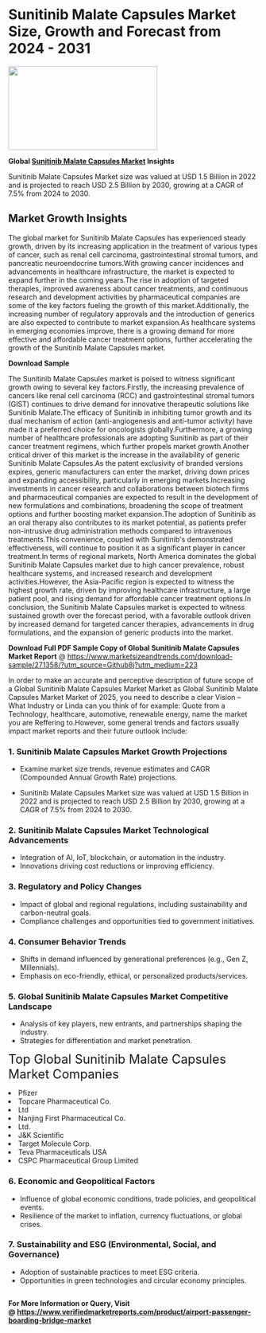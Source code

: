 <H1>Sunitinib Malate Capsules Market Size, Growth and Forecast from 2024 - 2031</H1><img class="aligncenter size-medium wp-image-584254" src="https://thirdeyenews.in/wp-content/uploads/2024/09/Global-Market-Research-300x168.jpeg" alt="" width="300" height="168" /><p><strong>Global&nbsp;<a href="https://www.marketsizeandtrends.com/download-sample/271358/?utm_source=Github8j?utm_medium=223">Sunitinib Malate Capsules Market</a> Insights</strong></p><p>Sunitinib Malate Capsules Market size was valued at USD 1.5 Billion in 2022 and is projected to reach USD 2.5 Billion by 2030, growing at a CAGR of 7.5% from 2024 to 2030.</p><p><h2>Market Growth Insights</h2> <p>The global market for Sunitinib Malate Capsules has experienced steady growth, driven by its increasing application in the treatment of various types of cancer, such as renal cell carcinoma, gastrointestinal stromal tumors, and pancreatic neuroendocrine tumors.With growing cancer incidences and advancements in healthcare infrastructure, the market is expected to expand further in the coming years.The rise in adoption of targeted therapies, improved awareness about cancer treatments, and continuous research and development activities by pharmaceutical companies are some of the key factors fueling the growth of this market.Additionally, the increasing number of regulatory approvals and the introduction of generics are also expected to contribute to market expansion.As healthcare systems in emerging economies improve, there is a growing demand for more effective and affordable cancer treatment options, further accelerating the growth of the Sunitinib Malate Capsules market.</p> <p><strong>Download Sample</strong></p> <p>The Sunitinib Malate Capsules market is poised to witness significant growth owing to several key factors.Firstly, the increasing prevalence of cancers like renal cell carcinoma (RCC) and gastrointestinal stromal tumors (GIST) continues to drive demand for innovative therapeutic solutions like Sunitinib Malate.The efficacy of Sunitinib in inhibiting tumor growth and its dual mechanism of action (anti-angiogenesis and anti-tumor activity) have made it a preferred choice for oncologists globally.Furthermore, a growing number of healthcare professionals are adopting Sunitinib as part of their cancer treatment regimens, which further propels market growth.Another critical driver of this market is the increase in the availability of generic Sunitinib Malate Capsules.As the patent exclusivity of branded versions expires, generic manufacturers can enter the market, driving down prices and expanding accessibility, particularly in emerging markets.Increasing investments in cancer research and collaborations between biotech firms and pharmaceutical companies are expected to result in the development of new formulations and combinations, broadening the scope of treatment options and further boosting market expansion.The adoption of Sunitinib as an oral therapy also contributes to its market potential, as patients prefer non-intrusive drug administration methods compared to intravenous treatments.This convenience, coupled with Sunitinib's demonstrated effectiveness, will continue to position it as a significant player in cancer treatment.In terms of regional markets, North America dominates the global Sunitinib Malate Capsules market due to high cancer prevalence, robust healthcare systems, and increased research and development activities.However, the Asia-Pacific region is expected to witness the highest growth rate, driven by improving healthcare infrastructure, a large patient pool, and rising demand for affordable cancer treatment options.In conclusion, the Sunitinib Malate Capsules market is expected to witness sustained growth over the forecast period, with a favorable outlook driven by increased demand for targeted cancer therapies, advancements in drug formulations, and the expansion of generic products into the market.</p> <p><span class=""><strong>Download Full PDF Sample Copy of Global Sunitinib Malate Capsules Market Report</strong> @ <a href="https://www.marketsizeandtrends.com/download-sample/271358/?utm_source=Github8j?utm_medium=223" target="_blank">https://www.marketsizeandtrends.com/download-sample/271358/?utm_source=Github8j?utm_medium=223</a></span></p><p>In order to make an accurate and perceptive description of future scope of a Global&nbsp;Sunitinib Malate Capsules Market Market as Global&nbsp;Sunitinib Malate Capsules Market Market of 2025, you need to describe a clear Vision &ndash; What Industry or Linda can you think of for example: Quote from a Technology, healthcare, automotive, renewable energy, name the market you are Reffering to.However, some general trends and factors usually impact market reports and their future outlook include:</p><h3>1.&nbsp;<strong>Sunitinib Malate Capsules Market Growth Projections</strong></h3><ul><li>Examine market size trends, revenue estimates and CAGR (Compounded Annual Growth Rate) projections.</li><li><p>Sunitinib Malate Capsules Market size was valued at USD 1.5 Billion in 2022 and is projected to reach USD 2.5 Billion by 2030, growing at a CAGR of 7.5% from 2024 to 2030.</p></li></ul><h3>2.&nbsp;<strong>Sunitinib Malate Capsules Market Technological Advancements</strong></h3><ul><li>Integration of AI, IoT, blockchain, or automation in the industry.</li><li>Innovations driving cost reductions or improving efficiency.</li></ul><h3>3.&nbsp;<strong>Regulatory and Policy Changes</strong></h3><ul><li>Impact of global and regional regulations, including sustainability and carbon-neutral goals.</li><li>Compliance challenges and opportunities tied to government initiatives.</li></ul><h3>4.&nbsp;<strong>Consumer Behavior Trends</strong></h3><ul><li>Shifts in demand influenced by generational preferences (e.g., Gen Z, Millennials).</li><li>Emphasis on eco-friendly, ethical, or personalized products/services.</li></ul><h3>5.&nbsp;<strong>Global Sunitinib Malate Capsules Market Competitive Landscape</strong></h3><ul><li>Analysis of key players, new entrants, and partnerships shaping the industry.</li><li>Strategies for differentiation and market penetration.</li></ul><p data-pm-slice="1 1 []"><span style="color: inherit; font-family: inherit; font-size: 25px;">Top Global Sunitinib Malate Capsules Market Companies</span></p><div class="" data-test-id=""><p><li>Pfizer</li><li> Topcare Pharmaceutical Co.</li><li> Ltd</li><li> Nanjing First Pharmaceutical Co.</li><li> Ltd.</li><li> J&K Scientific</li><li> Target Molecule Corp.</li><li> Teva Pharmaceuticals USA</li><li> CSPC Pharmaceutical Group Limited</li></p></div><h3>6.&nbsp;<strong>Economic and Geopolitical Factors</strong></h3><ul><li>Influence of global economic conditions, trade policies, and geopolitical events.</li><li>Resilience of the market to inflation, currency fluctuations, or global crises.</li></ul><h3>7.&nbsp;<strong>Sustainability and ESG (Environmental, Social, and Governance)</strong></h3><ul><li>Adoption of sustainable practices to meet ESG criteria.</li><li>Opportunities in green technologies and circular economy principles.</li></ul><h2><strong style="font-size: 14px;">For More Information or Query, Visit @&nbsp;</strong><a style="background-color: #ffffff; font-size: 14px;" href="https://www.marketsizeandtrends.com/report/sunitinib-malate-capsules-market/" target="_blank">https://www.verifiedmarketreports.com/product/airport-passenger-boarding-bridge-market</a></h2>